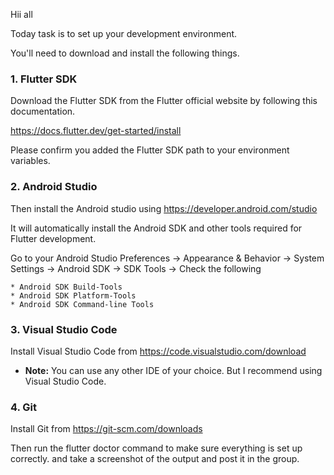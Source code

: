 Hii all

Today task is to set up your development environment. 

You'll need to download and install the following things.

### 1. Flutter SDK
Download the Flutter SDK from the Flutter official website by following this documentation. 

https://docs.flutter.dev/get-started/install

Please confirm you added the Flutter SDK path to your environment variables.

### 2. Android Studio

Then install the Android studio using https://developer.android.com/studio

It will automatically install the Android SDK and other tools required for Flutter development.


Go to your Android Studio Preferences -> Appearance & Behavior -> System Settings -> Android SDK -> SDK Tools -> Check the following

    * Android SDK Build-Tools
    * Android SDK Platform-Tools
    * Android SDK Command-line Tools

### 3. Visual Studio Code

Install Visual Studio Code from https://code.visualstudio.com/download
* **Note:** You can use any other IDE of your choice. But I recommend using Visual Studio Code.

### 4. Git
Install Git from https://git-scm.com/downloads

Then run the flutter doctor command to make sure everything is set up correctly.
and take a screenshot of the output and post it in the group.
